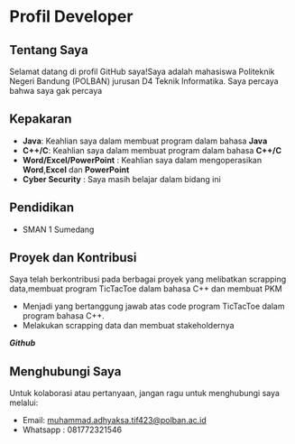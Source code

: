 # Profil Developer

## Tentang Saya

Selamat datang di profil GitHub saya!Saya adalah mahasiswa Politeknik Negeri Bandung (POLBAN) jurusan D4 Teknik Informatika. Saya percaya bahwa saya gak percaya
## Kepakaran

- **Java**: Keahlian saya dalam membuat program dalam bahasa **Java** 
- **C++/C**: Keahlian saya dalam membuat program dalam bahasa **C++/C**
- **Word/Excel/PowerPoint** : Keahlian saya dalam mengoperasikan **Word**,**Excel** dan **PowerPoint**
- **Cyber Security** : Saya masih belajar dalam bidang ini

## Pendidikan

- SMAN 1 Sumedang

## Proyek dan Kontribusi

Saya telah berkontribusi pada berbagai proyek yang melibatkan scrapping data,membuat program TicTacToe dalam bahasa C++ dan membuat PKM

- Menjadi yang bertanggung jawab atas code program TicTacToe dalam program bahasa C++.
- Melakukan scrapping data dan membuat stakeholdernya

__*Github*__

## Menghubungi Saya

Untuk kolaborasi atau pertanyaan, jangan ragu untuk menghubungi saya melalui:

- Email: muhammad.adhyaksa.tif423@polban.ac.id
- Whatsapp : 081772321546


